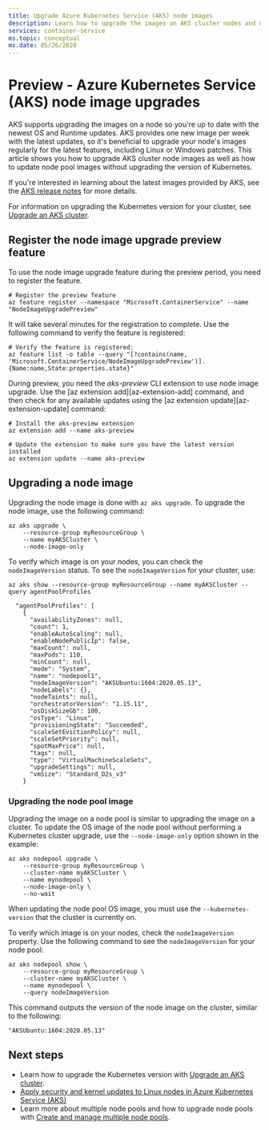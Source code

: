 ```yaml
---
title: Upgrade Azure Kubernetes Service (AKS) node images 
description: Learn how to upgrade the images on AKS cluster nodes and node pools.
services: container-service
ms.topic: conceptual
ms.date: 05/26/2020
---
```


# Preview - Azure Kubernetes Service (AKS) node image upgrades

AKS supports upgrading the images on a node so you're up to date with the newest OS and Runtime updates. AKS provides one new image per week with the latest updates, so it's beneficial to upgrade your node's images regularly for the latest features, including Linux or Windows patches. This article shows you how to upgrade AKS cluster node images as well as how to update node pool images without upgrading the version of Kubernetes.

If you're interested in learning about the latest images provided by AKS, see the [AKS release notes](https://github.com/Azure/AKS/releases) for more details.

For information on upgrading the Kubernetes version for your cluster, see [Upgrade an AKS cluster][upgrade-cluster].

## Register the node image upgrade preview feature

To use the node image upgrade feature during the preview period, you need to register the feature.

```azurecli
# Register the preview feature
az feature register --namespace "Microsoft.ContainerService" --name "NodeImageUpgradePreview"
```

It will take several minutes for the registration to complete. Use the following command to verify the feature is registered:

```azurecli
# Verify the feature is registered:
az feature list -o table --query "[?contains(name, 'Microsoft.ContainerService/NodeImageUpgradePreview')].{Name:name,State:properties.state}"
```

During preview, you need the *aks-preview* CLI extension to use node image upgrade. Use the [az extension add][az-extension-add] command, and then check for any available updates using the [az extension update][az-extension-update] command:

```azurecli
# Install the aks-preview extension
az extension add --name aks-preview

# Update the extension to make sure you have the latest version installed
az extension update --name aks-preview
```

## Upgrading a node image

Upgrading the node image is done with `az aks upgrade`. To upgrade the node image, use the following command:

```azurecli
az aks upgrade \
    --resource-group myResourceGroup \
    --name myAKSCluster \
    --node-image-only
``` 

To verify which image is on your nodes, you can check the `nodeImageVersion` status. To see the `nodeImageVersion` for your cluster, use:

```azurecli
az aks show --resource-group myResourceGroup --name myAKSCluster --query agentPoolProfiles
```

```output
  "agentPoolProfiles": [
    {
      "availabilityZones": null,
      "count": 1,
      "enableAutoScaling": null,
      "enableNodePublicIp": false,
      "maxCount": null,
      "maxPods": 110,
      "minCount": null,
      "mode": "System",
      "name": "nodepool1",
      "nodeImageVersion": "AKSUbuntu:1604:2020.05.13",
      "nodeLabels": {},
      "nodeTaints": null,
      "orchestratorVersion": "1.15.11",
      "osDiskSizeGb": 100,
      "osType": "Linux",
      "provisioningState": "Succeeded",
      "scaleSetEvictionPolicy": null,
      "scaleSetPriority": null,
      "spotMaxPrice": null,
      "tags": null,
      "type": "VirtualMachineScaleSets",
      "upgradeSettings": null,
      "vmSize": "Standard_D2s_v3"
    }
```

### Upgrading the node pool image

Upgrading the image on a node pool is similar to upgrading the image on a cluster. To update the OS image of the node pool without performing a Kubernetes cluster upgrade, use the `--node-image-only` option shown in the example:

```azurecli
az aks nodepool upgrade \
    --resource-group myResourceGroup \
    --cluster-name myAKSCluster \
    --name mynodepool \
    --node-image-only \
    --no-wait
```

When updating the node pool OS image, you must use the `--kubernetes-version` that the cluster is currently on.

To verify which image is on your nodes, check the `nodeImageVersion` property. Use the following command to see the `nodeImageVersion` for your node pool:

```azurecli
az aks nodepool show \
    --resource-group myResourceGroup \
    --cluster-name myAKSCluster \
    --name mynodepool \
    --query nodeImageVersion
```

This command outputs the version of the node image on the cluster, similar to the following:

```output
"AKSUbuntu:1604:2020.05.13"
```

## Next steps

- Learn how to upgrade the Kubernetes version with [Upgrade an AKS cluster][upgrade-cluster].
- [Apply security and kernel updates to Linux nodes in Azure Kubernetes Service (AKS)][security-update]
- Learn more about multiple node pools and how to upgrade node pools with [Create and manage multiple node pools][use-multiple-node-pools].


<!-- LINKS - internal -->
[upgrade-cluster]: upgrade-cluster.md
[security-update]: node-updates-kured.md
[use-multiple-node-pools]: use-multiple-node-pools.md
